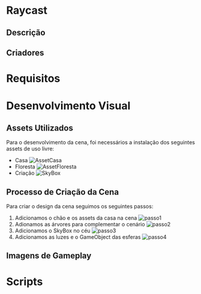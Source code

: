 # Raycast
## Descrição

## Criadores

# Requisitos 

# Desenvolvimento Visual
## Assets Utilizados
Para o desenvolvimento da cena, foi necessários a instalação dos seguintes assets de uso livre: 
+ Casa
![AssetCasa](https://github.com/LehLapa/Raycast/assets/128320607/3378951d-e8bb-46ef-a14d-05901581f780)
+ Floresta
![AssetFloresta](https://github.com/LehLapa/Raycast/assets/128320607/2de34dca-01a0-4794-8a29-bbe487e34cb6)
+ Criação
![SkyBox](https://github.com/LehLapa/Raycast/assets/128320607/d88a6787-acfd-4f69-8e9e-1a3e2abc3122)

## Processo de Criação da Cena
Para criar o design da cena seguimos os seguintes passos: 
1. Adicionamos o chão e os assets da casa na cena
![passo1](https://github.com/LehLapa/Raycast/assets/128320607/f0053d84-0d23-418e-960c-7f10ba66d342)
2. Adionamos as árvores para complementar o cenário
![passo2](https://github.com/LehLapa/Raycast/assets/128320607/a56edb0a-bd50-4796-a1af-5b78663dd770)
3. Adicionamos o SkyBox no céu
![passo3](https://github.com/LehLapa/Raycast/assets/128320607/9ba9b73d-9ecb-4fbb-a6fa-625f571ec2e0)
4. Adicionamos as luzes e o GameObject das esferas
![passo4](https://github.com/LehLapa/Raycast/assets/128320607/53d7fd68-368a-4a63-8beb-053d8f28950f)

## Imagens de Gameplay

# Scripts

